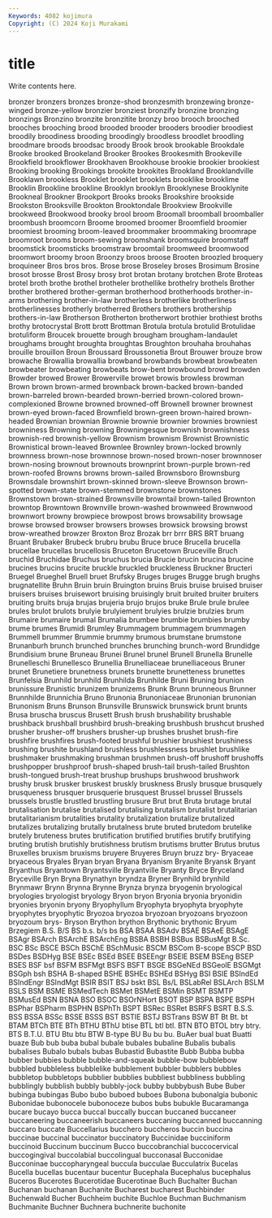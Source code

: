 ```yaml
---
Keywords: 4082 kojimura
Copyright: (C) 2024 Koji Murakami
---
```


# title

Write contents here.



bronzer bronzers bronzes bronze-shod bronzesmith bronzewing bronze-winged bronze-yellow
bronzier bronziest bronzify bronzine bronzing bronzings Bronzino bronzite bronzitite bronzy
broo brooch brooched brooches brooching brood brooded brooder brooders broodier
broodiest broodily broodiness brooding broodingly broodless broodlet broodling broodmare broods
broodsac broody Brook brook brookable Brookdale Brooke brooked Brookeland Brooker
Brookes Brookesmith Brookeville Brookfield brookflower Brookhaven Brookhouse brookie brookier brookiest
Brooking brooking Brookings brookite brookites Brookland Brooklandville Brooklawn brookless Brooklet
brooklet brooklets brooklike brooklime Brooklin Brookline brookline Brooklyn brooklyn Brooklynese
Brooklynite Brookneal Brookner Brookport Brooks brooks Brookshire brookside Brookston Brooksville
Brookton Brooktondale Brookview Brookville brookweed Brookwood brooky brool broom Broomall
broomball broomballer broombush broomcorn Broome broomed broomer Broomfield broomier broomiest
brooming broom-leaved broommaker broommaking broomrape broomroot brooms broom-sewing broomshank broomsquire
broomstaff broomstick broomsticks broomstraw broomtail broomweed broomwood broomwort broomy broon
Broonzy broos broose Brooten broozled broquery broquineer Bros bros bros.
Brose brose Broseley broses Brosimum Brosine brosot brosse Brost Brosy
brosy brot brotan brotany brotchen Brote Broteas brotel broth brothe
brothel brotheler brothellike brothelry brothels Brother brother brothered brother-german brotherhood
brotherhoods brother-in-arms brothering brother-in-law brotherless brotherlike brotherliness brotherlinesses brotherly brotherred
Brothers brothers brothership brothers-in-law Brotherson Brotherton brotherwort brothier brothiest broths
brothy brotocrystal Brott brott Brottman Brotula brotula brotulid Brotulidae brotuliform
Broucek brouette brough brougham brougham-landaulet broughams brought broughta broughtas Broughton
brouhaha brouhahas brouille brouillon Broun Broussard Broussonetia Brout Brouwer brouze
brow browache Browallia browallia browband browbands browbeat browbeaten browbeater browbeating
browbeats brow-bent browbound browd browden Browder browed Brower Browerville browet
browis browless browman Brown brown brown-armed brownback brown-backed brown-banded brown-barreled
brown-bearded brown-berried brown-colored brown-complexioned Browne browned browned-off Brownell browner brownest
brown-eyed brown-faced Brownfield brown-green brown-haired brown-headed Brownian brownian Brownie brownie
brownier brownies browniest browniness Browning browning Browningesque brownish brownishness brownish-red
brownish-yellow Brownism brownism Brownist Brownistic Brownistical brown-leaved Brownlee Brownley brown-locked
brownly brownness brown-nose brownnose brown-nosed brown-noser brownnoser brown-nosing brownout brownouts
brownprint brown-purple brown-red brown-roofed Browns browns brown-sailed Brownsboro Brownsburg Brownsdale
brownshirt brown-skinned brown-sleeve Brownson brown-spotted brown-state brown-stemmed brownstone brownstones Brownstown
brown-strained Brownsville browntail brown-tailed Brownton browntop Browntown Brownville brown-washed brownweed
Brownwood brownwort browny browpiece browpost brows browsability browsage browse browsed
browser browsers browses browsick browsing browst brow-wreathed browzer Broxton Broz
Brozak brr brrr BRS BRT bruang Bruant Brubaker Brubeck brubru
brubu Bruce bruce Brucella brucella brucellae brucellas brucellosis Bruceton Brucetown
Bruceville Bruch bruchid Bruchidae Bruchus bruchus brucia Brucie brucin brucina
brucine brucines brucins brucite bruckle bruckled bruckleness Bruckner Bructeri Bruegel
Brueghel Bruell bruet Brufsky Bruges bruges Brugge brugh brughs brugnatellite
Bruhn Bruin bruin Bruington bruins Bruis bruise bruised bruiser bruisers
bruises bruisewort bruising bruisingly bruit bruited bruiter bruiters bruiting bruits
bruja brujas brujeria brujo brujos bruke Brule brule brulee brules
brulot brulots brulyie brulyiement brulyies brulzie brulzies brum Brumaire brumaire
brumal Brumalia brumbee brumbie brumbies brumby brume brumes Brumidi Brumley
Brummagem brummagem brummagen Brummell brummer Brummie brummy brumous brumstane brumstone
Brunanburh brunch brunched brunches brunching brunch-word Brundidge Brundisium brune Bruneau
Brunei Brunel brunel Brunell Brunella Brunelle Brunelleschi Brunellesco Brunellia Brunelliaceae
brunelliaceous Bruner brunet Brunetiere brunetness brunets brunette brunetteness brunettes Brunfelsia
Brunhild brunhild Brunhilda Brunhilde Bruni Bruning brunion brunissure Brunistic brunizem
brunizems Brunk Brunn brunneous Brunner Brunnhilde Brunnichia Bruno Brunonia Brunoniaceae
Brunonian brunonian Brunonism Bruns Brunson Brunsville Brunswick brunswick brunt brunts
Brusa bruscha bruscus Brusett Brush brush brushability brushable brushback brushball
brushbird brush-breaking brushbush brushcut brushed brusher brusher-off brushers brusher-up brushes
brushet brush-fire brushfire brushfires brush-footed brushful brushier brushiest brushiness brushing
brushite brushland brushless brushlessness brushlet brushlike brushmaker brushmaking brushman brushmen
brush-off brushoff brushoffs brushpopper brushproof brush-shaped brush-tail brush-tailed Brushton brush-tongued
brush-treat brushup brushups brushwood brushwork brushy brusk brusker bruskest bruskly
bruskness Brusly brusque brusquely brusqueness brusquer brusquerie brusquest Brussel brussel
Brussels brussels brustle brustled brustling brusure Brut brut Bruta brutage
brutal brutalisation brutalise brutalised brutalising brutalism brutalist brutalitarian brutalitarianism brutalities
brutality brutalization brutalize brutalized brutalizes brutalizing brutally brutalness brute bruted
brutedom brutelike brutely bruteness brutes brutification brutified brutifies brutify brutifying
bruting brutish brutishly brutishness brutism brutisms brutter Brutus brutus Bruxelles
bruxism bruxisms bruyere Bruyeres Bruyn bruzz bry- Bryaceae bryaceous Bryales
Bryan bryan Bryana Bryanism Bryanite Bryansk Bryant Bryanthus Bryantown Bryantsville
Bryantville Bryanty Bryce Bryceland Bryceville Bryn Bryna Brynathyn bryndza Bryner
Brynhild brynhild Brynmawr Brynn Brynna Brynne Brynza brynza bryogenin bryological
bryologies bryologist bryology Bryon bryon Bryonia bryonia bryonidin bryonies bryonin
bryony Bryophyllum Bryophyta bryophyta bryophyte bryophytes bryophytic Bryozoa bryozoa bryozoan
bryozoans bryozoon bryozoum brys- Bryson Brython brython Brythonic brythonic Bryum
Brzegiem B.S. B/S BS b.s. b/s bs BSA BSAA BSAdv
BSAE BSAeE BSAgE BSAgr BSArch BSArchE BSArchEng BSBA BSBH BSBus
BSBusMgt B.Sc. BSC BSc BSCE BSCh BSChE BSchMusic BSCM BSCom
B-scope BSCP BSD BSDes BSDHyg BSE BSEc BSEd BSEE BSEEngr
BSElE BSEM BSEng BSEP BSES BSF bsf BSFM BSFMgt BSFS
BSFT BSGE BSGeNEd BSGeolE BSGMgt BSGph bsh BSHA B-shaped BSHE
BSHEc BSHEd BSHyg BSI BSIE BSIndEd BSIndEngr BSIndMgt BSIR BSIT
BSJ bskt BSL Bs/L BSLabRel BSLArch BSLM BSLS BSM BSME
BSMedTech BSMet BSMetE BSMin BSMT BSMTP BSMusEd BSN BSNA BSO
BSOC BSOrNHort BSOT BSP BSPA BSPE BSPH BSPhar BSPharm BSPHN
BSPhTh BSPT BSRec BSRet BSRFS BSRT B.S.S. BSS BSSA BSSc
BSSE BSSS BST BSTIE BSTJ BSTrans BSW BT Bt Bt.
bt BTAM BTCh BTE BTh BTHU BThU btise BTL btl
btl. BTN BTO BTOL btry btry. BTS B.T.U. BTU Btu
btu BTW B-type BU Bu bu bu. BuAer bual buat
Buatti buaze Bub bub buba bubal bubale bubales bubaline Bubalis
bubalis bubalises Bubalo bubals bubas Bubastid Bubastite Bubb Bubba bubba
bubber bubbies bubble bubble-and-squeak bubble-bow bubblebow bubbled bubbleless bubblelike bubblement
bubbler bubblers bubbles bubbletop bubbletops bubblier bubblies bubbliest bubbliness bubbling
bubblingly bubblish bubbly bubbly-jock bubby bubbybush Bube Buber bubinga bubingas
Bubo bubo buboed buboes Bubona bubonalgia bubonic Bubonidae bubonocele bubonoceze
bubos bubs bubukle Bucaramanga bucare bucayo bucca buccal buccally buccan
buccaned buccaneer buccaneering buccaneerish buccaneers buccaning buccanned buccanning buccaro buccate
Buccellarius bucchero buccheros buccin buccina buccinae buccinal buccinator buccinatory Buccinidae
bucciniform buccinoid Buccinum buccinum Bucco buccobranchial buccocervical buccogingival buccolabial buccolingual
bucconasal Bucconidae Bucconinae buccopharyngeal buccula bucculae Bucculatrix Bucelas Bucella bucellas
bucentaur bucentur Bucephala Bucephalus bucephalus Buceros Bucerotes Bucerotidae Bucerotinae Buch
Buchalter Buchan Buchanan buchanan Buchanite Bucharest bucharest Buchbinder Buchenwald Bucher
Buchheim buchite Buchloe Buchman Buchmanism Buchmanite Buchner Buchnera buchnerite buchonite
